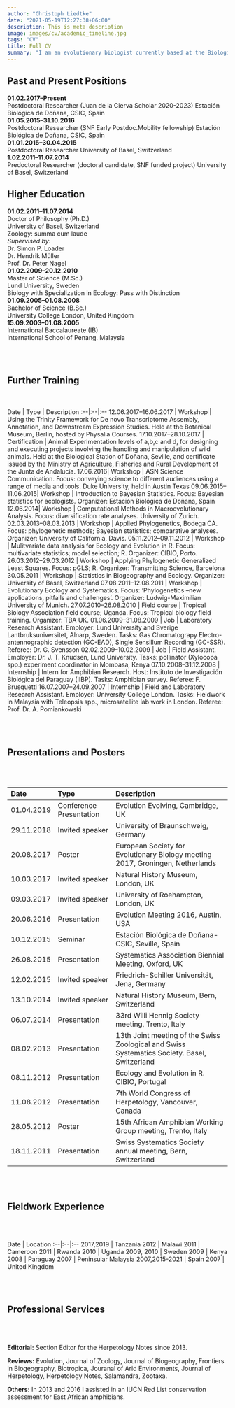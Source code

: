 ```yaml
---
author: "Christoph Liedtke"
date: "2021-05-19T12:27:38+06:00"
description: This is meta description
image: images/cv/academic_timeline.jpg
tags: "CV"
title: Full CV
summary: "I am an evolutionary biologist currently based at the Biological Station of Doñana, in Spain. Read my full CV here."
---
```

## Past and Present Positions
__01.02.2017–Present__  
Postdoctoral Researcher (Juan de la Cierva Scholar 2020-2023)
Estación Biológica de Doñana, CSIC, Spain  
__01.05.2015–31.10.2016__  
Postdoctoral Researcher (SNF Early Postdoc.Mobility fellowship)
Estación Biológica de Doñana, CSIC, Spain  
__01.01.2015–30.04.2015__  
Postdoctoral Researcher
University of Basel, Switzerland  
__1.02.2011–11.07.2014__  
Predoctoral Researcher (doctoral candidate, SNF funded project)
University of Basel, Switzerland  
## Higher Education
__01.02.2011–11.07.2014__     
Doctor of Philosophy (Ph.D.)  
University of Basel, Switzerland  
Zoology: summa cum laude  
_Supervised by:_  
Dr. Simon P. Loader  
Dr. Hendrik Müller  
Prof. Dr. Peter Nagel  
__01.02.2009–20.12.2010__  
Master of Science (M.Sc.)  
Lund University, Sweden  
Biology with Specialization in Ecology: Pass with Distinction  
__01.09.2005–01.08.2008__  
Bachelor of Science (B.Sc.)  
University College London, United Kingdom  
__15.09.2003–01.08.2005__  
International Baccalaureate (IB)  
International School of Penang. Malaysia

<br></br>
## Further Training
<br></br>
Date | Type | Description
:--|:--|:--
12.06.2017–16.06.2017 | Workshop | Using the Trinity Framework for De novo Transcriptome Assembly, Annotation, and Downstream Expression Studies. Held at the Botanical Museum, Berlin, hosted by Physalia Courses.
17.10.2017–28.10.2017 | Certification | Animal Experimentation levels of a,b,c and d, for designing and executing projects involving the handling and manipulation of wild animals. Held at the Biological Station of Doñana, Seville, and certificate issued by the Ministry of Agriculture, Fisheries and Rural Development of the Junta de Andalucía.
17.06.2016| Workshop | ASN Science Communication. Focus: conveying science to different audiences using a range of media and tools. Duke University, held in Austin Texas
09.06.2015–11.06.2015| Workshop | Introduction to Bayesian Statistics. Focus: Bayesian statistics for ecologists. Organizer: Estación Biológica de Doñana, Spain
12.06.2014| Workshop | Computational Methods in Macroevolutionary Analysis. Focus: diversification rate analyses. University of Zurich.
02.03.2013–08.03.2013 | Workshop | Applied Phylogenetics, Bodega CA. Focus: phylogenetic methods; Bayesian statistics; comparative analyses. Organizer: University of California, Davis.
05.11.2012–09.11.2012 | Workshop | Mulitvariate data analysis for Ecology and Evolution in R. Focus: multivariate statistics; model selection; R. Organizer: CIBIO, Porto.
26.03.2012–29.03.2012 | Workshop | Applying Phylogenetic Generalized Least Squares. Focus: pGLS; R. Organizer: Transmitting Science, Barcelona
30.05.2011 | Workshop | Statistics in Biogeography and Ecology. Organizer: University of Basel, Switzerland
07.08.2011–12.08.2011 | Workshop | Evolutionary Ecology and Systematics. Focus: ‘Phylogenetics –new applications, pitfalls and challenges’. Organizer: Ludwig-Maximilian University of Munich.
27.07.2010–26.08.2010 | Field course | Tropical Biology Association field course; Uganda. Focus: Tropical biology field training. Organizer: TBA UK.
01.06.2009–31.08.2009 | Job | Laboratory Research Assistant. Employer: Lund University and Sverige Lantbruksuniversitet, Alnarp, Sweden. Tasks: Gas Chromatograpy Electro-antennographic detection (GC-EAD), Single Sensillum Recording (GC-SSR). Referee: Dr. G. Svensson
02.02.2009–10.02.2009 | Job | Field Assistant. Employer: Dr. J. T. Knudsen, Lund University. Tasks: pollinator (Xylocopa spp.) experiment coordinator in Mombasa, Kenya
07.10.2008–31.12.2008 | Internship | Intern for Amphibian Research. Host: Instituto de Investigación Biológica del Paraguay (IIBP). Tasks: Amphibian survey. Referee: F. Brusquetti
16.07.2007–24.09.2007 | Internship | Field and Laboratory Research Assistant. Employer: University College London. Tasks: Fieldwork in Malaysia with Teleopsis spp., microsatellite lab work in London. Referee: Prof. Dr. A. Pomiankowski

<br></br>
## Presentations and Posters
<br></br>

Date | Type | Description
:--|:--|:--
01.04.2019 | Conference Presentation | Evolution Evolving, Cambridge, UK
29.11.2018 | Invited speaker | University of Braunschweig, Germany
20.08.2017 | Poster | European Society for Evolutionary Biology meeting 2017, Groningen, Netherlands
10.03.2017 | Invited speaker | Natural History Museum, London, UK
09.03.2017 | Invited speaker | University of Roehampton, London, UK
20.06.2016 | Presentation | Evolution Meeting 2016, Austin, USA
10.12.2015 | Seminar | Estación Biológica de Doñana-CSIC, Seville, Spain
26.08.2015 | Presentation | Systematics Association Biennial Meeting, Oxford, UK
12.02.2015 | Invited speaker | Friedrich-Schiller Universität, Jena, Germany
13.10.2014 | Invited speaker | Natural History Museum, Bern, Switzerland
06.07.2014 | Presentation | 33rd Willi Hennig Society meeting, Trento, Italy
08.02.2013 | Presentation | 13th Joint meeting of the Swiss Zoological and Swiss Systematics Society. Basel, Switzerland
08.11.2012 | Presentation | Ecology and Evolution in R. CIBIO, Portugal
11.08.2012 | Presentation |  7th World Congress of Herpetology, Vancouver, Canada
28.05.2012 | Poster | 15th African Amphibian Working Group meeting, Trento, Italy
18.11.2011 | Presentation | Swiss Systematics Society annual meeting, Bern, Switzerland

<br></br>
## Fieldwork Experience
<br></br>

Date | Location
:--|:--|:--
2017,2019 | Tanzania
2012 | Malawi
2011 | Cameroon
2011 | Rwanda
2010 | Uganda
2009, 2010 | Sweden
2009 | Kenya
2008 | Paraguay
2007 | Peninsular Malaysia
2007,2015-2021 | Spain
2007 | United Kingdom

<br></br>  
## Professional Services
<br></br>

__Editorial:__
Section Editor for the Herpetology Notes since 2013.

__Reviews:__
Evolution, Journal of Zoology, Journal of Biogeography, Frontiers in Biogeography, Biotropica, Jouranal of Arid Environments, Journal of Herpetology, Herpetology Notes, Salamandra, Zootaxa.

__Others:__
In 2013 and 2016 I assisted in an IUCN Red List conservation assessment for East African amphibians.
